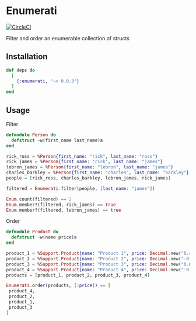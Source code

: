 # Enumerati
[![CircleCI](https://circleci.com/gh/rupurt/enumerati.svg?style=svg)](https://circleci.com/gh/rupurt/enumerati)

Filter and order an enumerable collection of structs

## Installation

```elixir
def deps do
  [
    {:enumerati, "~> 0.0.3"}
  ]
end
```

## Usage

Filter

```elixir
defmodule Person do
  defstruct ~w(first_name last_name)a
end

rick_ross = %Person{first_name: "rick", last_name: "ross"}
rick_james = %Person{first_name: "rick", last_name: "james"}
lebron_james = %Person{first_name: "lebron", last_name: "james"}
charles_barkley = %Person{first_name: "charles", last_name: "barkley"}
people = [rick_ross, charles_barkley, lebron_james, rick_james]

filtered = Enumerati.filter(people, [last_name: "james"])

Enum.count(filtered) == 2
Enum.member?(filtered, rick_james) == true
Enum.member?(filtered, lebron_james) == true
```

Order

```elixir
defmodule Product do
  defstruct ~w(name price)a
end

product_1 = %Support.Product{name: "Product 1", price: Decimal.new("0.4668")}
product_2 = %Support.Product{name: "Product 2", price: Decimal.new("-0.6142")}
product_3 = %Support.Product{name: "Product 3", price: Decimal.new("0.6468")}
product_4 = %Support.Product{name: "Product 4", price: Decimal.new("-0.7109")}
products = [product_1, product_2, product_3, product_4]

Enumerati.order(products, [:price]) == [
 product_4,
 product_2,
 product_1,
 product_3
]
```

